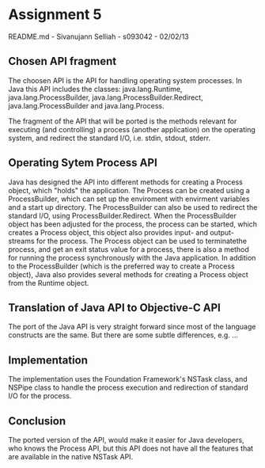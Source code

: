 Assignment 5
============
README.md - Sivanujann Selliah - s093042 - 02/02/13

Chosen API fragment
-------------------
The choosen API is the API for handling operating system processes.
In Java this API includes the classes: java.lang.Runtime, java.lang.ProcessBuilder, java.lang.ProcessBuilder.Redirect, java.lang.ProcessBuilder and java.lang.Process.

The fragment of the API that will be ported is the methods relevant for executing (and controlling) a process (another application) on the operating system, and redirect the standard I/O, i.e. stdin, stdout, stderr.

Operating Sytem Process API
---------------------------
Java has designed the API into different methods for creating a Process object, which "holds" the application. The Process can be created using a ProcessBuilder, which can set up the enviroment with envirment variables and a start up directory. The ProcessBuilder can also be used to redirect the standard I/O, using ProcessBuilder.Redirect. When the ProcessBuilder object has been adjusted for the process, the process can be started, which creates a Process object, this object also provides input- and output-streams for the process. The Process object can be used to terminatethe process, and get an exit status value for a process, there is also a method for running the process synchronously with the Java application. In addition to the ProcessBuilder (which is the preferred way to create a Process object), Java also provides several methods for creating a Process object from the Runtime object.


Translation of Java API to Objective-C API
------------------------------------------
The port of the Java API is very straight forward since most of the language constructs are the same. But there are some subtle differences, e.g. ...

Implementation
--------------
The implementation uses the Foundation Framework's NSTask class, and NSPipe class to handle the process execution and redirection of standard I/O for the process.

Conclusion
----------
The ported version of the API, would make it easier for Java developers, who knows the Process API, but this API does not have all the features that are available in the native NSTask API.
